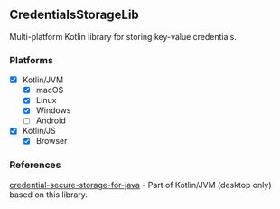 ## CredentialsStorageLib
Multi-platform Kotlin library for storing key-value credentials.

### Platforms
- [x] Kotlin/JVM
  - [x] macOS
  - [x] Linux
  - [x] Windows
  - [ ] Android
- [x] Kotlin/JS
    - [x] Browser

### References
[credential-secure-storage-for-java](https://github.com/microsoft/credential-secure-storage-for-java) - Part of Kotlin/JVM (desktop only) based on this library.
